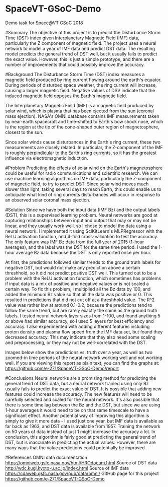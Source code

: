 # SpaceVT-GSoC-Demo
Demo task for Space@VT GSoC 2018

#Summary
The objective of this project is to predict the Disturbance Storm Time (DST) index given Interplanetary Magnetic Field (IMF) data, particularly the Z component of magnetic field. The project uses a neural network to model a year of IMF data and predict DST data. The resulting model predicts the general trend of DST well, but it usually fails to predict the exact value. However, this is just a simple prototype, and there are a number of improvements that could possibly improve the accuracy.

#Background
The Disturbance Storm Time (DST) index measures a magnetic field produced by ring current flowing around the earth's equator. During periods of disturbed space weather, the ring current will increase, causing a larger magnetic field. Negative values of DSV indicate that the induced magnetic field opposes the Earth's magnetic field.

The Interplanetary Magnetic Field (IMF) is a magnetic field produced by solar wind, which is plasma that has been ejected from the sun (coronal mass ejection). NASA's OMNI database contains IMF measurements taken by near-earth spacecraft and time-shifted to Earth's bow shock nose, which is the region at the tip of the cone-shaped outer region of magnetosphere, closest to the sun.

Since solar winds cause disturbances in the Earth's ring current, these two measurements are closely related. In particular, the Z-component of the IMF is roughly perpindicular to the Earth's ring currents, so it has the greatest influence via electromagnetic induction.

#Problem
Predicting the effects of solar wind on the Earth's magnetosphere could be useful for radio communications and scientific research. We can use machine learning algorithms on IMF data, particularly the Z-component of magnetic field, to try to predict DST. Since solar wind moves much slower than light, taking several days to reach Earth, this could enable us to anticipate what kind of ring currents disturbances will occur in response to an observed solar coronal mass ejection.

#Solution
Since we have both the input data (IMF Bz) and the output labels (DST), this is a supervised learning problem. Neural networks are good at capturing relationships between input and output that may or may not be linear, and they usually work well, so I chose to model the data using a neural network. I implemented it using SciKitLearn's MLPRegressor with the ReLU activation function, and 4-fold cross-validation to test the accuracy. The only feature was IMF Bz data from the full year of 2015 (1-hour averages), and the label was the DST for the same time period. I used the 1-hour average Bz data because the DST is only reported once per hour.

At first, the predictions followed similar trends to the ground truth labels for negative DST, but would not make any prediction above a certain threshhold, so it did not predict positive DST well. This turned out to be a problem with the ReLU activiation function, which sometimes has problems if input data is a mix of positive and negative values or is not scaled a certain way. To fix this problem, I multiplied all the Bz data by 100, and added the minimum Bz value so that all the data was positive or 0. This resulted in predictions that did not cut off at a threshhold value. The R^2 value was rather low at around 0.1-0.2, because the predictions tend to follow the same trend, but are rarely exactly the same as the ground truth labels. I tested neural network layer sizes from 1-100, and found anything 5 or above had similar accuracy, so I used 5 layers for best efficiency and accuracy. I also experimented with adding different features including proton density and plasma flow speed from the IMF data set, but found they decreased accuracy. This may indicate that they also need some scaling and preprocessing, or they may not be well-correlated with the DST.

Images below show the predictions vs. truth over a year, as well as two zoomed-in time periods of the neural network working well and not working well. If you are viewing this report as plain text, you can find the graphs at:
https://github.com/e-271/SpaceVT-GSoC-Demo/report

#Conclusions
Neural networks are a promising method for predicting the general trend of DST data, but a neural network trained using only Bz usually fails to predict the exact value of DST. It is possible that adding new features could increase the accuracy. The new features will need to be carefully selected and scaled for the neural network. It's also possible that there is some time lag between the Bz and the DST, but since we are using 1-hour averages it would need to be on that same timescale to have a significant effect. Another potential way of improving this algorithm is simply to give it more data - I used just one year, but IMF data is available as far back as 1963, and DST data is available from 1957. Training the network on 50 years of data instead of just 1 might increase the accuracy a lot. In conclusion, this algorithm is fairly good at predicting the general trend of DST, but is inaccurate in predicting the actual values. However, there are many ways that the value predictions could potentially be improved. 

#References
OMNI data documentation
https://omniweb.gsfc.nasa.gov/html/HROdocum.html
Source of DST data
http://wdc.kugi.kyoto-u.ac.jp/index.html
Source of IMF data
https://cdaweb.gsfc.nasa.gov/pub/data/omni/
GitHub page for this project
https://github.com/e-271/SpaceVT-GSoC-Demo

